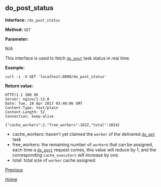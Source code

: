 ## do_post_status ##

**Interface:** `/do_post_status`

**Method:** `GET`

**Parameter:** 

N/A
  
This interface is used to fetch [`do_post`](do_post.md) task status in real time. 

**Example:**

    curl -i -X GET 'localhost:8080/do_post_status'

**Return value:**

    HTTP/1.1 200 OK
    Server: nginx/1.12.0
    Date: Tue, 18 Apr 2017 03:40:06 GMT
    Content-Type: text/plain
    Content-Length: 52
    Connection: keep-alive
    
    {"cache_workers":2,"free_workers":1022,"total":1024}

* cache_workers: haven't yet claimed the `worker` of the delivered [`do_get`](do_get.md) task
* free_workers: the remaining number of `worker`s that can be assigned, each time a [`do_post`](do_post.md) request comes, this value will reduce by 1, and the corresponding `cache_executers` will increase by one.
* total: total size of `worker` cache assigned. 

[Previous](../ha.md)

[Home](../../index.md)